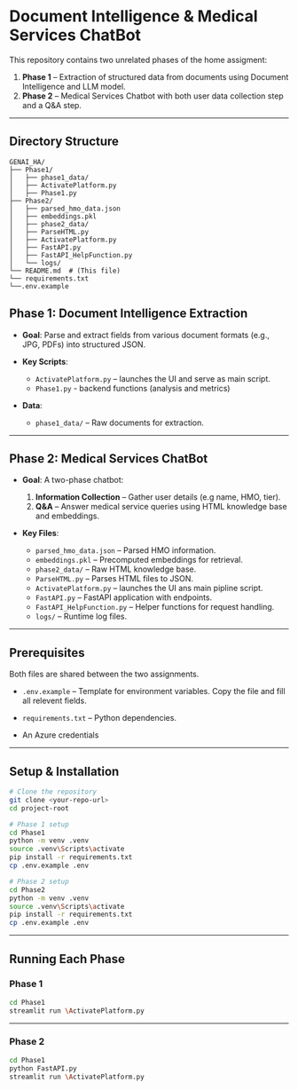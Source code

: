 # Document Intelligence & Medical Services ChatBot

This repository contains two unrelated phases of the home assigment:
1. **Phase 1** – Extraction of structured data from documents using Document Intelligence and LLM model.  
2. **Phase 2** – Medical Services Chatbot with both user data collection step and a Q&A step.

---
## Directory Structure

```
GENAI_HA/
├── Phase1/
│   ├── phase1_data/
│   ├── ActivatePlatform.py
│   ├── Phase1.py
├── Phase2/
│   ├── parsed_hmo_data.json
│   ├── embeddings.pkl
│   ├── phase2_data/
│   ├── ParseHTML.py
│   ├── ActivatePlatform.py
│   ├── FastAPI.py
│   ├── FastAPI_HelpFunction.py
│   └── logs/
└── README.md  # (This file)
└── requirements.txt
└──.env.example
```

## Phase 1: Document Intelligence Extraction

- **Goal**: Parse and extract fields from various document formats (e.g., JPG, PDFs) into structured JSON.  
- **Key Scripts**:
  - `ActivatePlatform.py` – launches the UI and serve as main script.  
  - `Phase1.py` - backend functions (analysis and metrics)
  
- **Data**:
  - `phase1_data/` – Raw documents for extraction.  

---

## Phase 2: Medical Services ChatBot

- **Goal**: A two-phase chatbot:
  1. **Information Collection** – Gather user details (e.g name, HMO, tier).  
  2. **Q&A** – Answer medical service queries using HTML knowledge base and embeddings.
     
- **Key Files**:  
  - `parsed_hmo_data.json` – Parsed HMO information.  
  - `embeddings.pkl` – Precomputed embeddings for retrieval.  
  - `phase2_data/` – Raw HTML knowledge base.  
  - `ParseHTML.py` – Parses HTML files to JSON.  
  - `ActivatePlatform.py` – launches the UI ans main pipline script.  
  - `FastAPI.py` – FastAPI application with endpoints.  
  - `FastAPI_HelpFunction.py` – Helper functions for request handling.  
  - `logs/` – Runtime log files.  

---

## Prerequisites

Both files are shared between the two assignments.
  - `.env.example` – Template for environment variables.  Copy the file and fill all relevent fields. 
  - `requirements.txt` – Python dependencies.

  - An Azure credentials

---

## Setup & Installation

```bash
# Clone the repository
git clone <your-repo-url> 
cd project-root

# Phase 1 setup
cd Phase1
python -m venv .venv
source .venv\Scripts\activate
pip install -r requirements.txt
cp .env.example .env

# Phase 2 setup
cd Phase2
python -m venv .venv
source .venv\Scripts\activate
pip install -r requirements.txt
cp .env.example .env
```

---

## Running Each Phase

### Phase 1

```bash
cd Phase1
streamlit run \ActivatePlatform.py
```
---

### Phase 2

```bash
cd Phase1
python FastAPI.py                     
streamlit run \ActivatePlatform.py 
```

